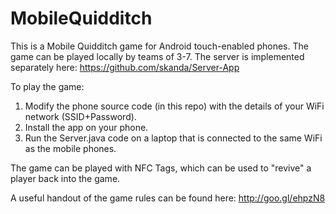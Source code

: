 MobileQuidditch
===============
This is a Mobile Quidditch game for Android touch-enabled phones. 
The game can be played locally by teams of 3-7. 
The server is implemented separately here: https://github.com/skanda/Server-App

To play the game: 
1. Modify the phone source code (in this repo) with the details of your WiFi network (SSID+Password).
2. Install the app on your phone.
3. Run the Server.java code on a laptop that is connected to the same WiFi as the mobile phones.

The game can be played with NFC Tags, which can be used to "revive" a player back into the game.

A useful handout of the game rules can be found here:
http://goo.gl/ehpzN8
